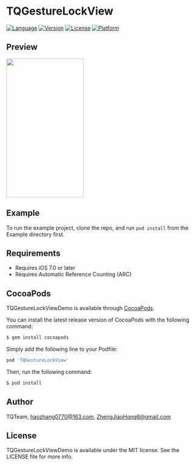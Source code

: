 # TQGestureLockView

[![Language](https://img.shields.io/badge/Language-%20Objective--C%20-orange.svg)](https://travis-ci.org/TQTeam/TQGestureLockViewDemo)
[![Version](https://img.shields.io/badge/pod-v0.1.0-brightgreen.svg)](http://cocoapods.org/pods/TQGestureLockViewDemo)
[![License](https://img.shields.io/badge/license-MIT-blue.svg)](http://cocoapods.org/pods/TQGestureLockViewDemo)
[![Platform](https://img.shields.io/badge/platform-%20iOS7.0+%20-lightgrey.svg)](http://cocoapods.org/pods/TQGestureLockViewDemo)

## Preview 

<img src="http://oqebi7u13.bkt.clouddn.com/preview_gestureLockView.gif" width="204px" height="365px">

## Example

To run the example project, clone the repo, and run `pod install` from the Example directory first.

## Requirements

- Requires iOS 7.0 or later
- Requires Automatic Reference Counting (ARC)

## CocoaPods

TQGestureLockViewDemo is available through [CocoaPods](http://cocoapods.org).

You can install the latest release version of CocoaPods with the following command:
```bash
$ gem install cocoapods
```
Simply add the following line to your Podfile:

```ruby
pod 'TQGestureLockView'
```
Then, run the following command:

```bash
$ pod install
```

## Author

TQTeam, haozhang0770@163.com, ZhengJiaoHong6@gmail.com

## License

TQGestureLockViewDemo is available under the MIT license. See the LICENSE file for more info.
